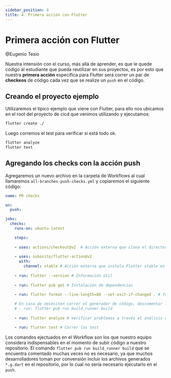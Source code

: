 ```yaml
---
sidebar_position: 4
title: 4. Primera acción con Flutter
---
```


# Primera acción con Flutter

@Eugenio Tesio

Nuestra intensión con el curso, más allá de aprender, es que le quede código al estudiante que pueda reutilizar en sus proyectos, es por esto que nuestra __primera acción__ específica para Flutter será correr un par de __checkeos__ de código cada vez que se realize un `push` en el código.

## Creando el proyecto ejemplo

Utilizaremos el tipico ejemplo que viene con Flutter, para ello nos ubicamos en el root del proyecto de cicd que venimos utilizando y ejecutamos:

```bash
flutter create ./
```

Luego corremos el test para verificar si está todo ok.

```bash
flutter analyze
flutter test
```

## Agregando los checks con la acción push

Agregaremos un nuevo archivo en la carpeta de Workflows al cual llamaremos `all-branches-push-checks.yml` y copiaremos el siguiente código:

```yml
name: PR checks

on:
  push:

jobs:
  checks:
    runs-on: ubuntu-latest

    steps:
   
    - uses: actions/checkout@v2  # Acción externa que clona el directorio root del proyecto en la máquina virtual.
      
    - uses: subosito/flutter-action@v2 
      with:
        channel: stable # Acción externa que instala Flutter stable en la máquina virtual
    
    - run: flutter --version # Información útil
    
    - run: flutter pub get # Instalación de dependencias
  
    - run: flutter format --line-length=80 --set-exit-if-changed . # formateo del código

    # En caso de necesiten correr el generador de código, descomentar la línea de código de abajo.
    # - run: flutter pub run build_runner build
    
    - run: flutter analyze # Verificar problemas a través el análisis estático

    - run: flutter test # Correr los test
```

Los comandos ejectuados en el Workflow son los que nuestro equipo considera indispensables en el momento de subir código a nuestro repositorio. El comando `flutter pub run build_runner build` que se encuentra comentado muchas veces no es necesario, ya que muchos desarrolladores toman por convensión incluir los archivos generados `*.g.dart` en el repositorio, por lo cual no sería necesario ejecutarlo en el `push`.

